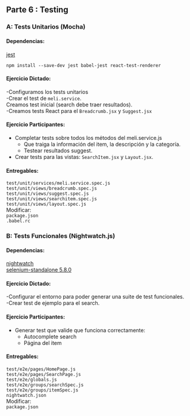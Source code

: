 
## Parte 6 : Testing
### A: Tests Unitarios (Mocha)
#### Dependencias: 
[jest](https://facebook.github.io/jest/)  
```
npm install --save-dev jest babel-jest react-test-renderer
```

#### Ejercicio Dictado:   
-Configuramos los tests unitarios  
-Crear el test de `meli.service`.  
    Creamos test inicial (search debe traer resultados).  
-Creamos tests React para el `Breadcrumb.jsx` y `Suggest.jsx`  

#### Ejercicio Participantes:   
- Completar tests sobre todos los métodos del meli.service.js  
    * Que traiga la información del item, la descripción y la categoría.
    * Testear resultados suggest.  
- Crear tests para las vistas: `SearchItem.jsx` y `Layout.jsx`.

#### Entregables:  
`test/unit/services/meli.service.spec.js`  
`test/unit/views/breadcrumb.spec.js`  
`test/unit/views/suggest.spec.js`  
`test/unit/views/searchitem.spec.js`  
`test/unit/views/layout.spec.js`  
Modificar:  
`package.json`  
`.babel.rc`  

### B: Tests Funcionales (Nightwatch.js)
#### Dependencias: 
[nightwatch](http://nightwatchjs.org/)  
[selenium-standalone 5.8.0](https://github.com/vvo/selenium-standalone)  

#### Ejercicio Dictado:   
-Configurar el entorno para poder generar una suite de test funcionales.  
-Crear test de ejemplo para el search.  

#### Ejercicio Participantes:   
- Generar test que valide que funciona correctamente:  
    - Autocomplete search  
    - Página del item  

#### Entregables:  
`test/e2e/pages/HomePage.js`  
`test/e2e/pages/SearchPage.js`  
`test/e2e/globals.js`  
`test/e2e/groups/searchSpec.js`  
`test/e2e/groups/itemSpec.js`  
`nightwatch.json`  
Modificar:  
`package.json`  
